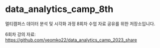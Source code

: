 # data_analytics_camp_8th
멀티캠퍼스 데이터 분석 및 시각화 과정 8회차 수업 자료 공유를 위한 저장소입니다.

6회차 강의 자료: https://github.com/yeomko22/data_analytics_camp_2023_share
